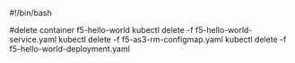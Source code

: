 #!/bin/bash

#delete container f5-hello-world
kubectl delete -f f5-hello-world-service.yaml
kubectl delete -f f5-as3-rm-configmap.yaml
kubectl delete -f f5-hello-world-deployment.yaml